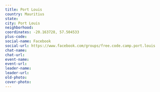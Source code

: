 ```yaml
---
title: Port Louis
country: Mauritius
state: 
city: Port Louis
neighborhood: 
coordinates: -20.163728, 57.504533
plus-code:
social-name: Facebook
social-url: https://www.facebook.com/groups/free.code.camp.port.louis
chat-name:
chat-url:
event-name:
event-url:
leader-name:
leader-url:
old-photo: 
cover-photo:
---
```

